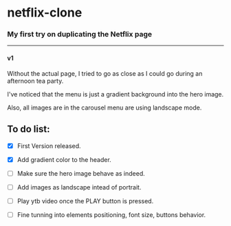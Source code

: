 # netflix-clone
### My first try on duplicating the Netflix page
---
#### v1
Without the actual page, I tried to go as close as I could go during an afternoon tea party.

I've noticed that the menu is just a gradient background into the hero image.

Also, all images are in the carousel menu are using landscape mode.

## To do list: 
- [x] First Version released.
- [x] Add gradient color to the header.
- [ ] Make sure the hero image behave as indeed.
- [ ] Add images as landscape intead of portrait.
- [ ] Play ytb video once the PLAY button is pressed.
- [ ] Fine tunning into elements positioning, font size, buttons behavior.


